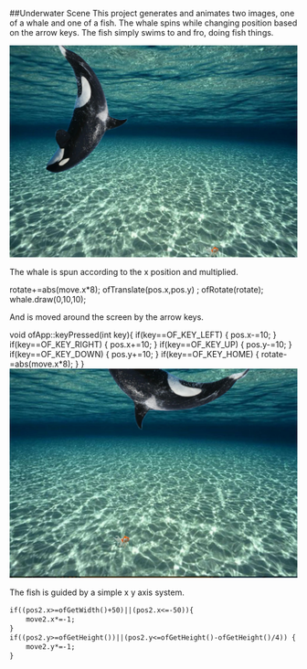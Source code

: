 

##Underwater Scene
This project generates and animates two images, one of a whale and one of a fish. The whale spins while changing position based on the arrow keys. The fish simply swims to and fro, doing fish things.

![screenshot](assets/screenShotB2.jpg)

The whale is spun according to the x position and multiplied.

  rotate+=abs(move.x*8);
     ofTranslate(pos.x,pos.y) ;
    ofRotate(rotate);
    whale.draw(0,10,10);
    
And is moved around the screen by the arrow keys.

void ofApp::keyPressed(int key){
    if(key==OF_KEY_LEFT) {
        pos.x-=10;
    }
    if(key==OF_KEY_RIGHT) {
        pos.x+=10;
    }
    if(key==OF_KEY_UP) {
        pos.y-=10;
    }
    if(key==OF_KEY_DOWN) {
        pos.y+=10;
    }
    if(key==OF_KEY_HOME) {
        rotate-=abs(move.x*8);
    }
}
![screenshot](assets/screenShotB1.jpg)

The fish is guided by a simple x y axis system.

    if((pos2.x>=ofGetWidth()+50)||(pos2.x<=-50)){
        move2.x*=-1;
    }
    if((pos2.y>=ofGetHeight())||(pos2.y<=ofGetHeight()-ofGetHeight()/4)) {
        move2.y*=-1;
    }
